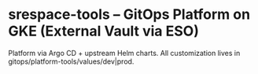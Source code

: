 # srespace-tools – GitOps Platform on GKE (External Vault via ESO)
Platform via Argo CD + upstream Helm charts. All customization lives in gitops/platform-tools/values/dev|prod.
